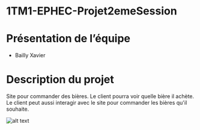 # 1TM1-EPHEC-Projet2emeSession
# Présentation de l’équipe 
- Bailly Xavier
# Description du projet
Site pour commander des bières. 
Le client pourra voir quelle bière il achète.  
Le client peut aussi interagir avec le site pour commander les bières qu'il souhaite.


![alt text](https://github.com/xavier-bailly/1TM1-EPHEC-Projet2emeSession/edit/master/README.md/diag.png)
